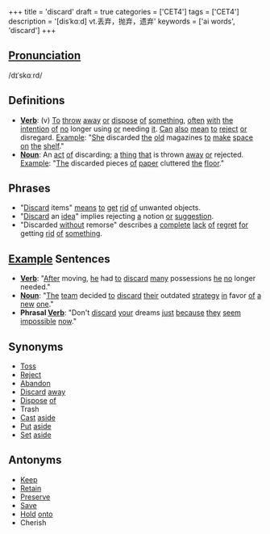 +++
title = 'discard'
draft = true
categories = ['CET4']
tags = ['CET4']
description = '[disˈkɑːd] vt.丢弃，抛弃，遗弃'
keywords = ['ai words', 'discard']
+++

## [Pronunciation](/en/post/pronunciation/)
/dɪˈskɑːrd/

## Definitions
- **[Verb](/en/post/verb/)**: (v) [To](/en/post/to/) [throw](/en/post/throw/) [away](/en/post/away/) [or](/en/post/or/) [dispose](/en/post/dispose/) [of](/en/post/of/) [something](/en/post/something/), [often](/en/post/often/) [with](/en/post/with/) [the](/en/post/the/) [intention](/en/post/intention/) [of](/en/post/of/) [no](/en/post/no/) longer using [or](/en/post/or/) needing [it](/en/post/it/). [Can](/en/post/can/) [also](/en/post/also/) [mean](/en/post/mean/) [to](/en/post/to/) [reject](/en/post/reject/) [or](/en/post/or/) disregard. [Example](/en/post/example/): "[She](/en/post/she/) discarded [the](/en/post/the/) [old](/en/post/old/) magazines [to](/en/post/to/) [make](/en/post/make/) [space](/en/post/space/) [on](/en/post/on/) [the](/en/post/the/) [shelf](/en/post/shelf/)."
- **[Noun](/en/post/noun/)**: An [act](/en/post/act/) [of](/en/post/of/) discarding; [a](/en/post/a/) [thing](/en/post/thing/) [that](/en/post/that/) is thrown [away](/en/post/away/) [or](/en/post/or/) rejected. [Example](/en/post/example/): "[The](/en/post/the/) discarded pieces [of](/en/post/of/) [paper](/en/post/paper/) cluttered [the](/en/post/the/) [floor](/en/post/floor/)."

## Phrases
- "[Discard](/en/post/discard/) items" [means](/en/post/means/) [to](/en/post/to/) [get](/en/post/get/) [rid](/en/post/rid/) [of](/en/post/of/) unwanted objects.
- "[Discard](/en/post/discard/) an [idea](/en/post/idea/)" implies rejecting [a](/en/post/a/) notion [or](/en/post/or/) [suggestion](/en/post/suggestion/).
- "Discarded [without](/en/post/without/) remorse" describes [a](/en/post/a/) [complete](/en/post/complete/) [lack](/en/post/lack/) [of](/en/post/of/) [regret](/en/post/regret/) [for](/en/post/for/) getting [rid](/en/post/rid/) [of](/en/post/of/) [something](/en/post/something/).

## [Example](/en/post/example/) Sentences
- **[Verb](/en/post/verb/)**: "[After](/en/post/after/) moving, [he](/en/post/he/) had [to](/en/post/to/) [discard](/en/post/discard/) [many](/en/post/many/) possessions [he](/en/post/he/) [no](/en/post/no/) longer needed."
- **[Noun](/en/post/noun/)**: "[The](/en/post/the/) [team](/en/post/team/) decided [to](/en/post/to/) [discard](/en/post/discard/) [their](/en/post/their/) outdated [strategy](/en/post/strategy/) [in](/en/post/in/) favor [of](/en/post/of/) [a](/en/post/a/) [new](/en/post/new/) [one](/en/post/one/)."
- **Phrasal [Verb](/en/post/verb/)**: "Don't [discard](/en/post/discard/) [your](/en/post/your/) dreams [just](/en/post/just/) [because](/en/post/because/) [they](/en/post/they/) [seem](/en/post/seem/) [impossible](/en/post/impossible/) [now](/en/post/now/)."

## Synonyms
- [Toss](/en/post/toss/)
- [Reject](/en/post/reject/)
- [Abandon](/en/post/abandon/)
- [Discard](/en/post/discard/) [away](/en/post/away/)
- [Dispose](/en/post/dispose/) [of](/en/post/of/)
- Trash
- [Cast](/en/post/cast/) [aside](/en/post/aside/)
- [Put](/en/post/put/) [aside](/en/post/aside/)
- [Set](/en/post/set/) [aside](/en/post/aside/)

## Antonyms
- [Keep](/en/post/keep/)
- [Retain](/en/post/retain/)
- [Preserve](/en/post/preserve/)
- [Save](/en/post/save/)
- [Hold](/en/post/hold/) [onto](/en/post/onto/)
- Cherish
